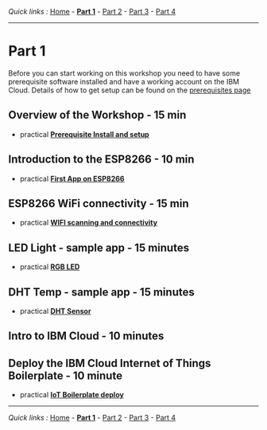 *Quick links :*
[Home](/README.md) - [**Part 1**](/part1/README.md) - [Part 2](/part2/README.md) - [Part 3](/part3/README.md) - [Part 4](/part4/README.md)
***

# Part 1

Before you can start working on this workshop you need to have some prerequisite software installed and have a working account on the IBM Cloud.  Details of how to get setup can be found on the [prerequisites page](/part1/PREREQ.md)

## Overview of the Workshop - 15 min

- practical [**Prerequisite Install and setup**](/part1/PREREQ.md)

## Introduction to the ESP8266 - 10 min

- practical [**First App on ESP8266**](/part1/FIRSTAPP.md)

## ESP8266 WiFi connectivity - 15 min

- practical [**WIFI scanning and connectivity**](/part1/WIFI.md)

## LED Light - sample app - 15 minutes

- practical [**RGB LED**](/part1/LED.md)

## DHT Temp - sample app - 15 minutes

- practical [**DHT Sensor**](/part1/DHT.md)

## Intro to IBM Cloud - 10 minutes

## Deploy the IBM Cloud Internet of Things Boilerplate - 10 minute

- practical [**IoT Boilerplate deploy**](/part1/IOTCLOUD.md)

***
*Quick links :*
[Home](/README.md) - [**Part 1**](/part1/README.md) - [Part 2](/part2/README.md) - [Part 3](/part3/README.md) - [Part 4](/part4/README.md)
